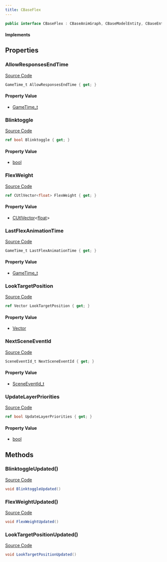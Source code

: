 ```yaml
---
title: CBaseFlex
---
```


```csharp
public interface CBaseFlex : CBaseAnimGraph, CBaseModelEntity, CBaseEntity, CEntityInstance, ISchemaClass<CEntityInstance>, ISchemaClass<CBaseEntity>, ISchemaClass<CBaseModelEntity>, ISchemaClass<CBaseAnimGraph>, ISchemaClass<CBaseFlex>, ISchemaField, ISchemaClass, INativeHandle
```

#### Implements

## Properties

### AllowResponsesEndTime

[Source Code](https://github.com/swiftly-solution/swiftlys2/blob/beta/managed/src/SwiftlyS2.Generated/Schemas/Interfaces/CBaseFlex.cs#L22)

```csharp
GameTime_t AllowResponsesEndTime { get; }
```

#### Property Value

- [GameTime_t](/docs/api/shared/schemadefinitions/gametime_t)

### Blinktoggle

[Source Code](https://github.com/swiftly-solution/swiftlys2/blob/beta/managed/src/SwiftlyS2.Generated/Schemas/Interfaces/CBaseFlex.cs#L20)

```csharp
ref bool Blinktoggle { get; }
```

#### Property Value

- [bool](https://learn.microsoft.com/dotnet/api/system.boolean)

### FlexWeight

[Source Code](https://github.com/swiftly-solution/swiftlys2/blob/beta/managed/src/SwiftlyS2.Generated/Schemas/Interfaces/CBaseFlex.cs#L16)

```csharp
ref CUtlVector<float> FlexWeight { get; }
```

#### Property Value

- [CUtlVector](/docs/api/-1)<[float](https://learn.microsoft.com/dotnet/api/system.single)>

### LastFlexAnimationTime

[Source Code](https://github.com/swiftly-solution/swiftlys2/blob/beta/managed/src/SwiftlyS2.Generated/Schemas/Interfaces/CBaseFlex.cs#L24)

```csharp
GameTime_t LastFlexAnimationTime { get; }
```

#### Property Value

- [GameTime_t](/docs/api/shared/schemadefinitions/gametime_t)

### LookTargetPosition

[Source Code](https://github.com/swiftly-solution/swiftlys2/blob/beta/managed/src/SwiftlyS2.Generated/Schemas/Interfaces/CBaseFlex.cs#L18)

```csharp
ref Vector LookTargetPosition { get; }
```

#### Property Value

- [Vector](/docs/api/shared/natives/vector)

### NextSceneEventId

[Source Code](https://github.com/swiftly-solution/swiftlys2/blob/beta/managed/src/SwiftlyS2.Generated/Schemas/Interfaces/CBaseFlex.cs#L26)

```csharp
SceneEventId_t NextSceneEventId { get; }
```

#### Property Value

- [SceneEventId_t](/docs/api/shared/schemadefinitions/sceneeventid_t)

### UpdateLayerPriorities

[Source Code](https://github.com/swiftly-solution/swiftlys2/blob/beta/managed/src/SwiftlyS2.Generated/Schemas/Interfaces/CBaseFlex.cs#L28)

```csharp
ref bool UpdateLayerPriorities { get; }
```

#### Property Value

- [bool](https://learn.microsoft.com/dotnet/api/system.boolean)

## Methods

### BlinktoggleUpdated()

[Source Code](https://github.com/swiftly-solution/swiftlys2/blob/beta/managed/src/SwiftlyS2.Generated/Schemas/Interfaces/CBaseFlex.cs#L32)

```csharp
void BlinktoggleUpdated()
```

### FlexWeightUpdated()

[Source Code](https://github.com/swiftly-solution/swiftlys2/blob/beta/managed/src/SwiftlyS2.Generated/Schemas/Interfaces/CBaseFlex.cs#L30)

```csharp
void FlexWeightUpdated()
```

### LookTargetPositionUpdated()

[Source Code](https://github.com/swiftly-solution/swiftlys2/blob/beta/managed/src/SwiftlyS2.Generated/Schemas/Interfaces/CBaseFlex.cs#L31)

```csharp
void LookTargetPositionUpdated()
```

